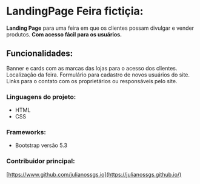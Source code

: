 # LandingPage Feira fictiçia:
 **Landing Page** para uma feira em que os clientes possam divulgar e vender produtos.
 **Com acesso fácil para os usuários.**

 ## Funcionalidades:
 Banner e cards com as marcas das lojas para o acesso dos clientes.
 Localização da feira.
 Formulário para cadastro de novos usuários do site.
 Links para o contato com os proprietários ou responsáveis pelo site.

### Linguagens do projeto:
* HTML
* CSS

### Frameworks:
* Bootstrap versão 5.3

### Contribuidor principal:
[https://www.github.com/julianossgs.io](https://julianossgs.github.io/)
